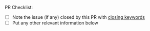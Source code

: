 <!--
Thank you for your pull request!
-->

PR Checklist:

- [ ] Note the issue (if any) closed by this PR with [closing keywords](https://help.github.com/articles/closing-issues-using-keywords)
- [ ] Put any other relevant information below
